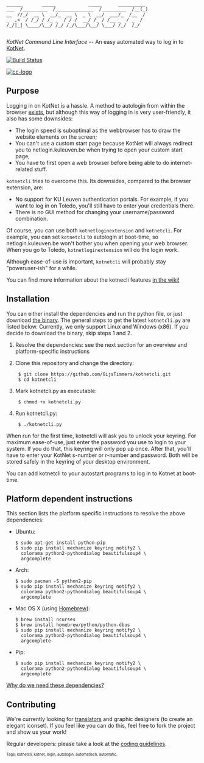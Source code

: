 ```
______       _____            _____      __________ 
___  /_________  /______________  /_________  /__(_)
__  //_/  __ \  __/_  __ \  _ \  __/  ___/_  /__  / 
_  ,<  / /_/ / /_ _  / / /  __/ /_ / /__ _  / _  /  
/_/|_| \____/\__/ /_/ /_/\___/\__/ \___/ /_/  /_/   
                                                    
```

*KotNet Command Line Interface* -- An easy automated way to log in to
[KotNet](https://admin.kuleuven.be/icts/english/kotnet).

[![Build Status](https://travis-ci.org/GijsTimmers/kotnetcli.svg?branch=master)](https://travis-ci.org/GijsTimmers/kotnetcli)

[![cc-logo](https://licensebuttons.net/l/by-sa/4.0/88x31.png)](https://creativecommons.org/licenses/by-sa/4.0/)

## Purpose

Logging in on KotNet is a hassle. A method to autologin from within the
browser
[exists](https://code.google.com/p/kotnetloginextension/),
but although this way of logging in is very user-friendly, it also has
some downsides:

- The login speed is suboptimal as the webbrowser has to draw the 
website elements on the screen;
- You can't use a custom start page because KotNet will always redirect
you to netlogin.kuleuven.be when trying to open your custom start page;
- You have to first open a web browser before being able to do internet-
related stuff.

`kotnetcli` tries to overcome this. Its downsides, compared to the 
browser extension, are:

- No support for KU Leuven authentication portals. For example, if you
want to log in on Toledo, you'll still have to enter your credentials
there.
- There is no GUI method for changing your username/password
combination.

Of course, you can use both `kotnetloginextension` and `kotnetcli`. For
example, you can set `kotnetcli` to autologin at boot-time, so 
netlogin.kuleuven.be won't bother you when opening your web browser. 
When you go to Toledo, `kotnetloginextension` will do the login work.

Although ease-of-use is important, `kotnetcli` will probably stay
"poweruser-ish" for a while.

You can find more information about the kotnecli features [in the wiki!](https://github.com/GijsTimmers/kotnetcli/wiki/Features)
## Installation

You can either install the dependencies and run the python file, or just
download
[the binary](https://github.com/GijsTimmers/kotnetcli/releases/latest).
The general steps to get the latest `kotnetcli.py` are listed below.
Currently, we only support Linux and Windows (x86).
If you decide to download the binary, skip steps 1 and 2.

1. Resolve the dependencies: see the next section for an overview and
platform-specific instructions
        
2. Clone this repository and change the directory:

        $ git clone https://github.com/GijsTimmers/kotnetcli.git
        $ cd kotnetcli
        
3. Mark kotnetcli.py as executable:

        $ chmod +x kotnetcli.py
        
4. Run kotnetcli.py:

        $ ./kotnetcli.py

When run for the first time, kotnetcli will ask you to unlock your keyring. For
maximum ease-of-use, just enter the password you use to login to your system. If
you do that, this keyring will only pop up once.
After that, you'll have to enter your KotNet s-number or r-number and password.
Both will be stored safely in the keyring of your desktop environment.

You can add kotnetcli to your autostart programs to log in to Kotnet
at boot-time.

## Platform dependent instructions
This section lists the platform specific instructions to resolve the above dependencies:

  - Ubuntu:
  
        $ sudo apt-get install python-pip
        $ sudo pip install mechanize keyring notify2 \
          colorama python2-pythondialog beautifulsoup4 \
          argcomplete

        
  - Arch:

        $ sudo pacman -S python2-pip
        $ sudo pip install mechanize keyring notify2 \
          colorama python2-pythondialog beautifulsoup4 \
          argcomplete

        
  - Mac OS X (using [Homebrew](http://brew.sh/)):

        $ brew install ncurses
        $ brew install homebrew/python/python-dbus
        $ sudo pip install mechanize keyring notify2 \
          colorama python2-pythondialog beautifulsoup4 \
          argcomplete


  - Pip:

        $ sudo pip install mechanize keyring notify2 \
          colorama python2-pythondialog beautifulsoup4 \
          argcomplete

[Why do we need these dependencies?](https://github.com/GijsTimmers/kotnetcli/wiki/Dependencies-overview)

## Contributing
We're currently looking for 
[translators](https://github.com/GijsTimmers/kotnetcli/issues/46)
and graphic designers (to create an elegant iconset). If you feel like you can
do this, feel free to fork the project and show us your work!

Regular developers: please take a look at the 
[coding guidelines](https://github.com/GijsTimmers/kotnetcli/blob/master/CONTRIBUTING.md).

<sub><sup>Tags: kotnetcli, kotnet, login, autologin, automatisch, automatic.</sup></sub>
